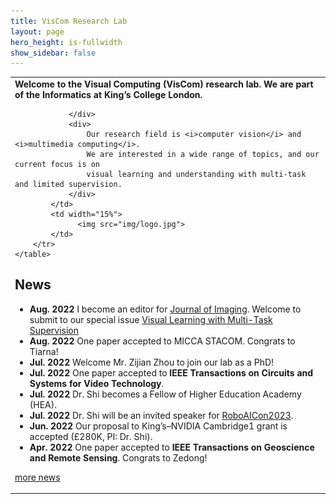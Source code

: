 ```yaml
---
title: VisCom Research Lab
layout: page
hero_height: is-fullwidth
show_sidebar: false
---
```


<Body>
    <table>
        <tr>
            <td>
                <div>
                            <B>Welcome to the Visual Computing (VisCom) research lab. We are part of the Informatics at King’s College London.</B>

                </div>
                <div>
                    Our research field is <i>computer vision</i> and <i>multimedia computing</i>.
                    We are interested in a wide range of topics, and our current focus is on
                    visual learning and understanding with multi-task and limited supervision.
                </div>
            </td>
            <td width="15%">
                  <img src="img/logo.jpg">
            </td>
        </tr>
    </table>

</Body>


## News
- **Aug. 2022**  I become an editor for [Journal of Imaging](https://www.mdpi.com/journal/jimaging). Welcome to submit to our special issue [Visual Learning with Multi-Task Supervision](https://www.mdpi.com/journal/jimaging/special_issues/73YBDM62Q5)
- **Aug. 2022**  One paper accepted to MICCA STACOM. Congrats to Tiarna!
- **Jul. 2022**  Welcome Mr. Zijian Zhou to join our lab as a PhD!
- **Jul. 2022**  One paper accepted to <B>IEEE Transactions on Circuits and Systems for Video Technology</B>.
- **Jul. 2022**  Dr. Shi becomes a Fellow of Higher Education Academy (HEA).
- **Jul. 2022**  Dr. Shi will be an invited speaker for [RoboAICon2023](https://2023.theresearchcatalyst-robo.com/#invited).
- **Jun. 2022**  Our proposal to King’s–NVIDIA Cambridge1 grant is accepted (£280K, PI: Dr. Shi).
- **Apr. 2022**  One paper accepted to <B>IEEE Transactions on Geoscience and Remote Sensing</B>. Congrats to Zedong!


[more news](/news/)
